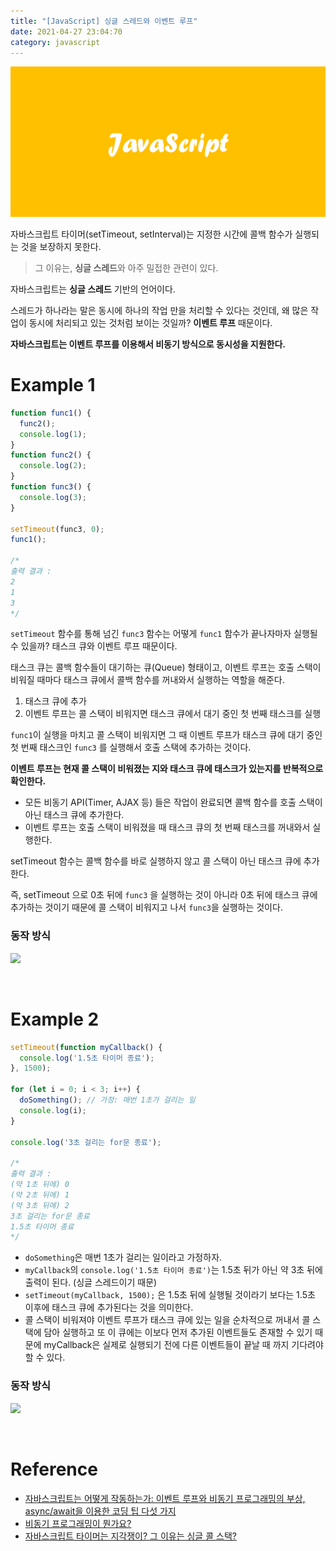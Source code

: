 ```yaml
---
title: "[JavaScript] 싱글 스레드와 이벤트 루프"
date: 2021-04-27 23:04:70
category: javascript
---
```


![](images/javascript.png)

자바스크립트 타이머(setTimeout, setInterval)는 지정한 시간에 콜백 함수가 실행되는 것을 보장하지 못한다.

> 그 이유는, **싱글 스레드**와 아주 밀접한 관련이 있다.

자바스크립트는 **싱글 스레드** 기반의 언어이다.

스레드가 하나라는 말은 동시에 하나의 작업 만을 처리할 수 있다는 것인데, 왜 많은 작업이 동시에 처리되고 있는 것처럼 보이는 것일까? **이벤트 루프** 때문이다.

**자바스크립트는 이벤트 루프를 이용해서 비동기 방식으로 동시성을 지원한다.**

# Example 1

```jsx
function func1() {
  func2();
  console.log(1);
}
function func2() {
  console.log(2);
}
function func3() {
  console.log(3);
}

setTimeout(func3, 0);
func1();

/*
출력 결과 : 
2
1
3
*/
```

`setTimeout` 함수를 통해 넘긴 `func3` 함수는 어떻게 `func1` 함수가 끝나자마자 실행될 수 있을까? 태스크 큐와 이벤트 루프 때문이다.

태스크 큐는 콜백 함수들이 대기하는 큐(Queue) 형태이고, 이벤트 루프는 호출 스택이 비워질 때마다 태스크 큐에서 콜백 함수를 꺼내와서 실행하는 역할을 해준다.

1. 태스크 큐에 추가
2. 이벤트 루프는 콜 스택이 비워지면 태스크 큐에서 대기 중인 첫 번째 태스크를 실행

`func1`이 실행을 마치고 콜 스택이 비워지면 그 때 이벤트 루프가 태스크 큐에 대기 중인 첫 번째 태스크인 `func3` 를 실행해서 호출 스택에 추가하는 것이다.

**이벤트 루프는 현재 콜 스택이 비워졌는 지와 태스크 큐에 태스크가 있는지를 반복적으로 확인한다.**

- 모든 비동기 API(Timer, AJAX 등) 들은 작업이 완료되면 콜백 함수를 호출 스택이 아닌 태스크 큐에 추가한다.
- 이벤트 루프는 호출 스택이 비워졌을 때 태스크 큐의 첫 번째 태스크를 꺼내와서 실행한다.

setTimeout 함수는 콜백 함수를 바로 실행하지 않고 콜 스택이 아닌 태스크 큐에 추가한다.

즉, setTimeout 으로 0초 뒤에 `func3` 을 실행하는 것이 아니라 0초 뒤에 태스크 큐에 추가하는 것이기 때문에 콜 스택이 비워지고 나서 `func3`을 실행하는 것이다.

### 동작 방식
![](images/eventloop1.gif)

<br />

# Example 2

```jsx
setTimeout(function myCallback() {
  console.log('1.5초 타이머 종료');
}, 1500);

for (let i = 0; i < 3; i++) {
  doSomething(); // 가정: 매번 1초가 걸리는 일
  console.log(i);
}

console.log('3초 걸리는 for문 종료');

/*
출력 결과 :
(약 1초 뒤에) 0
(약 2초 뒤에) 1
(약 3초 뒤에) 2
3초 걸리는 for문 종료
1.5초 타이머 종료
*/
```

- `doSomething`은 매번 1초가 걸리는 일이라고 가정하자.
- `myCallback`의 `console.log('1.5초 타이머 종료')`는 1.5초 뒤가 아닌 약 3초 뒤에 출력이 된다. (싱글 스레드이기 때문)
- `setTimeout(myCallback, 1500);` 은 1.5초 뒤에 실행될 것이라기 보다는 1.5초 이후에 태스크 큐에 추가된다는 것을 의미한다.
- 콜 스택이 비워져야 이벤트 루프가 태스크 큐에 있는 일을 순차적으로 꺼내서 콜 스택에 담아 실행하고 또 이 큐에는 이보다 먼저 추가된 이벤트들도 존재할 수 있기 때문에 myCallback은 실제로 실행되기 전에 다른 이벤트들이 끝날 때 까지 기다려야 할 수 있다.

### 동작 방식
![](images/eventloop2.gif)

<br />

# Reference

- [자바스크립트는 어떻게 작동하는가: 이벤트 루프와 비동기 프로그래밍의 부상, async/await을 이용한 코딩 팁 다섯 가지](https://engineering.huiseoul.com/%EC%9E%90%EB%B0%94%EC%8A%A4%ED%81%AC%EB%A6%BD%ED%8A%B8%EB%8A%94-%EC%96%B4%EB%96%BB%EA%B2%8C-%EC%9E%91%EB%8F%99%ED%95%98%EB%8A%94%EA%B0%80-%EC%9D%B4%EB%B2%A4%ED%8A%B8-%EB%A3%A8%ED%94%84%EC%99%80-%EB%B9%84%EB%8F%99%EA%B8%B0-%ED%94%84%EB%A1%9C%EA%B7%B8%EB%9E%98%EB%B0%8D%EC%9D%98-%EB%B6%80%EC%83%81-async-await%EC%9D%84-%EC%9D%B4%EC%9A%A9%ED%95%9C-%EC%BD%94%EB%94%A9-%ED%8C%81-%EB%8B%A4%EC%84%AF-%EA%B0%80%EC%A7%80-df65ffb4e7e)
- [비동기 프로그래밍이 뭔가요?](https://www.youtube.com/watch?v=m0icCqHY39U)
- [자바스크립트 타이머는 지각쟁이? 그 이유는 싱글 콜 스택?](https://www.youtube.com/watch?v=iNH4UQxZexs&list=PLuBMRNcyzsWxcnDdAmJWyWYXuExyP9aS1&index=4)
